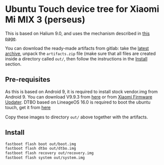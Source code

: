 # Ubuntu Touch device tree for Xiaomi Mi MIX 3 (perseus)

This is based on Halium 9.0, and uses the mechanism described in [this page](https://github.com/ubports/porting-notes/wiki/GitLab-CI-builds-for-devices-based-on-halium_arm64-(Halium-9)).

You can download the ready-made artifacts from gitlab: take the [latest archive](https://gitlab.com/ubports/community-ports/android9/xiaomi-mi-mix-3/xiaomi-perseus/-/jobs/artifacts/master/download?job=flashable), unpack the `artifacts.zip` file (make sure that all files are created inside a directory called `out/`, then follow the instructions in the [Install](#install) section.

## Pre-requisites

As this is based on Android 9, it is required to install stock vendor.img from Android 9. You can download V9.9.3 from [here](https://github.com/ubports-perseus/ubuntu-touch-perseus/releases/download/v1.0-beta/vendor.zip) or from [Xiaomi Firmware Updater](https://xiaomifirmwareupdater.com/).
DTBO based on LineageOS 16.0 is required to boot the ubuntu touch, get it from [here](https://github.com/ubports-perseus/ubuntu-touch-perseus/releases/download/v1.0-beta/dtbo.img) 

Copy these images to directory `out/` above together with the artifacts.

## Install

```bash
fastboot flash boot out/boot.img
fastboot flash dtbo out/dtbo.img
fastboot flash recovery out/recovery.img
fastboot flash system out/system.img
```

